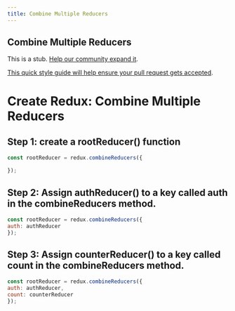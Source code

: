 ```yaml
---
title: Combine Multiple Reducers
---
```

## Combine Multiple Reducers

This is a stub. <a href='https://github.com/freecodecamp/guides/tree/master/src/pages/certifications/front-end-libraries/redux/combine-multiple-reducers/index.md' target='_blank' rel='nofollow'>Help our community expand it</a>.

<a href='https://github.com/freecodecamp/guides/blob/master/README.md' target='_blank' rel='nofollow'>This quick style guide will help ensure your pull request gets accepted</a>.

<!-- The article goes here, in GitHub-flavored Markdown. Feel free to add YouTube videos, images, and CodePen/JSBin embeds  -->
#  Create Redux: Combine Multiple Reducers

## Step 1: create a rootReducer() function

``` javascript 
const rootReducer = redux.combineReducers({

});
```
## Step 2: Assign authReducer() to a key called auth in  the combineReducers method.

``` javascript 
const rootReducer = redux.combineReducers({
auth: authReducer
});
```
## Step 3:  Assign  counterReducer() to a key called count  in  the combineReducers method.
``` javascript 
const rootReducer = redux.combineReducers({
auth: authReducer,
count: counterReducer
});
```
